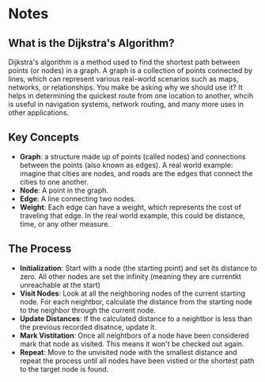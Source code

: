 # Notes

## What is the Dijkstra's Algorithm?
Dijkstra's algorithm is a method used to find the shortest path between points (or nodes) in a graph. A graph is a collection of points connected by lines, which can represent various real-world scenarios such as maps, networks, or relationships. You make be asking why we should use it? It helps in determining the quickest route from one location to another, whcih is useful in navigation systems, network routing, and many more uses in other applications.

## Key Concepts
- **Graph**: a structure made up of points (called nodes) and connections between the points (also known as edges). A real world example: imagine that cities are nodes, and roads are the edges that connect the cities to one another.
- **Node**: A point in the graph.
- **Edge**: A line connecting two nodes.
- **Weight**: Each edge can have a weight, which represents the cost of traveling that edge. In the real world example, this could be distance, time, or any other measure.

## The Process
- **Initialization**: Start with a node (the starting point) and set its distance to zero. All other nodes are set the infinity (meaning they are currentkt unreachable at the start)
- **Visit Nodes**: Look at all the neighboring nodes of the current starting node. For each neightbor, calculate the distance from the starting node to the neighbor through the current node.
- **Update Distances**: If the calculated distance to a neightbor is less than the previous recorded disatnce, update it.
- **Mark Vistitation**: Once all neightbors of a node have been considered mark that node as visited. This means it won't be checked out again.
- **Repeat**: Move to the unvisited node with the smallest distance and repeat the process until all nodes have been vistied or the shortest path to the target node is found.
